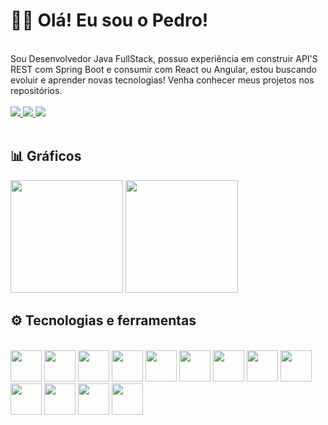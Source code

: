 # 🧑🏽 Olá! Eu sou o Pedro!


<br>
Sou Desenvolvedor Java FullStack, possuo experiência em construir API'S REST com Spring Boot e consumir com  React ou Angular, estou buscando evoluir e aprender novas tecnologias! Venha conhecer meus projetos nos repositórios.

<br>
<br>

<a href="https://www.linkedin.com/in/pedro-borelli-9a64231b9/" target="_blank">
  <img src="https://img.shields.io/badge/LinkedIn-0077B5?style=for-the-badge&logo=linkedin&logoColor=white"></img>
</a> <a href="mailto:borellipedroluiz@gmail.com" target="_blank">
  <img src="https://img.shields.io/badge/Gmail-D14836?style=for-the-badge&logo=gmail&logoColor=white"></img>
</a> <a href="https://wa.me/5512996047094?text=Oi!%20Vi%20seu%20GitHub%20e%20gostaria%20de%20conversar!" target="_blank">
  <img src="https://img.shields.io/badge/WhatsApp-25D366?style=for-the-badge&logo=whatsapp&logoColor=white"></img>
</a> 

<br>
<br>

## 📊 Gráficos

<div>
<img height = "180em" src = "https://github-readme-stats.vercel.app/api?username=pedro-borelli&show_icons=true&theme=apprentice&hide_border=true&bg_color=0D1117&include_all_commits=true&count_private=true"/>
<img height = "180em" src = "https://github-readme-stats.vercel.app/api/top-langs/?username=pedro-borelli&layout=compact&langs_count=7&theme=apprentice&hide_border=true&bg_color=0D1117">
</div>




## ⚙ Tecnologias e ferramentas

<div align="left" style="display: inline_block"><br>
<img style="width: 50px" src="https://cdn.jsdelivr.net/gh/devicons/devicon/icons/git/git-original.svg" /> 
<img style="width: 50px" src="https://cdn.jsdelivr.net/gh/devicons/devicon/icons/java/java-original.svg" />
<img style="width: 50px" src="https://cdn.jsdelivr.net/gh/devicons/devicon/icons/spring/spring-original.svg" />
<img style="width: 50px" src="https://cdn.jsdelivr.net/gh/devicons/devicon/icons/postgresql/postgresql-original.svg" />
<img style="width: 50px" src="https://cdn.jsdelivr.net/gh/devicons/devicon/icons/mysql/mysql-original.svg" />
<img style="width: 50px" src="https://cdn.jsdelivr.net/gh/devicons/devicon/icons/heroku/heroku-plain-wordmark.svg" />
<img style="height: 50px" src="https://cdn.jsdelivr.net/gh/devicons/devicon/icons/html5/html5-plain-wordmark.svg" />
<img style="height: 50px" src="https://cdn.jsdelivr.net/gh/devicons/devicon/icons/css3/css3-plain-wordmark.svg" />
<img style="height: 50px" src="https://cdn.jsdelivr.net/gh/devicons/devicon/icons/javascript/javascript-plain.svg" />
<img style="height: 50px" src="https://cdn.jsdelivr.net/gh/devicons/devicon/icons/bootstrap/bootstrap-plain-wordmark.svg" />
<img style="height: 50px" src="https://cdn.jsdelivr.net/gh/devicons/devicon/icons/angularjs/angularjs-plain.svg" />
<img style="width: 50px" src="https://cdn.jsdelivr.net/gh/devicons/devicon/icons/vscode/vscode-original.svg" />
<img style="width: 50px" src="https://cdn.jsdelivr.net/gh/devicons/devicon/icons/react/react-original.svg" />





                                                     
